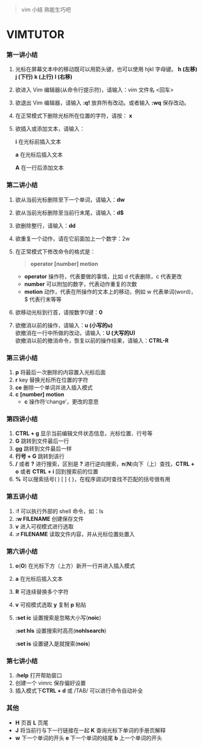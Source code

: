 > vim 小结 熟能生巧吧

# VIMTUTOR

### 第一讲小结

  1. 光标在屏幕文本中的移动既可以用箭头键，也可以使用 hjkl 字母键。
    **h (左移)**
    **j (下行)**
    **k (上行)**
    **l (右移)**

  2. 欲进入 Vim 编辑器(从命令行提示符)，请输入：vim 文件名 <回车>

  3. 欲退出 Vim 编辑器，请输入  **:q!**  放弃所有改动。或者输入 **:wq** 保存改动。

  4. 在正常模式下删除光标所在位置的字符，请按： **x**

  5. 欲插入或添加文本，请输入：

      **i** 在光标前插入文本

      **a** 在光标后插入文本

      **A** 在一行后添加文本

### 第二讲小结

1. 欲从当前光标删除至下一个单词，请输入：**dw**
2. 欲从当前光标删除至当前行末尾，请输入：**d$**
3. 欲删除整行，请输入：**dd**
4. 欲重复一个动作，请在它前面加上一个数字：2w
5. 在正常模式下修改命令的格式是：
    > **operator   [number]   motion**

    - **operator**  操作符，代表要做的事情，比如 d 代表删除，c 代表更改
    - **number**  可以附加的数字，代表动作重复的次数
    - **motion**  动作，代表在所操作的文本上的移动，例如 w 代表单词(word)，$ 代表行末等等

6. 欲移动光标到行首，请按数字0键：**0**
7. 欲撤消以前的操作，请输入：**u (小写的u)**  
  欲撤消在一行中所做的改动，请输入：**U (大写的U)**  
  欲撤消以前的撤消命令，恢复以前的操作结果，请输入：**CTRL-R**

### 第三讲小结

1. **p** 将最后一次删除的内容置入光标后面
2. **r** key 替换光标所在位置的字符
3. **ce** 删除一个单词并进入插入模式
4. **c** **[number]** **motion**
   - **c** 操作符‘change’，更改的意思

### 第四讲小结

1. **CTRL + g** 显示当前编辑文件状态信息，光标位置、行号等
2. **G** 跳转到文件最后一行
3. **gg** 跳转到文件最后一样
4. **行号 + G** 跳转到该行
5. **/**  或者  **?** 进行搜索，区别是 **?** 进行逆向搜索，**n**(**N**)向下（上）查找，**CTRL + o** 或者 **CTRL + i** 回到搜索前的位置
6. **%** 可以搜索括号( ) [ ] { }，在程序调试时查找不匹配的括号很有用

### 第五讲小结

1. **:!** 可以执行外部的 shell 命令，如：ls
2. **:w FILENAME** 创建保存文件
3. **v** 进入可视模式进行选取
4. **:r FILENAME** 读取文件内容，并从光标位置处置入

### 第六讲小结

1. **o**(**O**)  在光标下方（上方）新开一行并进入插入模式

2. **a**  在光标后插入文本

3. **R** 可连续替换多个字符

4. **v** 可视模式选取  **y** 复制  **p** 粘贴

5. **:set ic** 设置搜索是忽略大小写(**noic**)

    **:set hls** 设置搜索时高亮(**nohlsearch**)

    **:set is** 设置键入是就搜索(**nois**)

### 第七讲小结

1. **:help** 打开帮助窗口
2. 创建一个 vimrc 保存偏好设置
3. 插入模式下**CTRL + d** 或 /TAB/ 可以进行命令自动补全

### 其他

- **H** 页首 **L** 页尾
- **J** 将当前行与下一行链接在一起 **K** 查询光标下单词的手册页解释
- **w** 下一个单词的开头 **e** 下一个单词的结尾 **b** 上一个单词的开头
